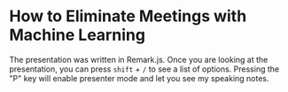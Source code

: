 # How to Eliminate Meetings with Machine Learning

The presentation was written in Remark.js. Once you are looking at the presentation, you can press `shift` + `/` to see a list of options. Pressing the "P" key will enable presenter mode and let you see my speaking notes.